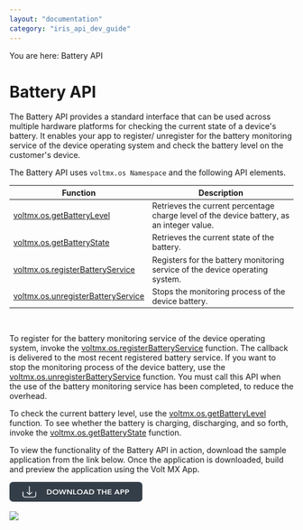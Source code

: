 ```yaml
---
layout: "documentation"
category: "iris_api_dev_guide"
---
```

                             

You are here: Battery API

Battery API
===========

The Battery API provides a standard interface that can be used across multiple hardware platforms for checking the current state of a device's battery. It enables your app to register/ unregister for the battery monitoring service of the device operating system and check the battery level on the customer's device.

The Battery API uses `voltmx.os Namespace` and the following API elements.

  
| Function | Description |
| --- | --- |
| [voltmx.os.getBatteryLevel](voltmx.os_functions_batteryapi.html#getBatteryLevel) | Retrieves the current percentage charge level of the device battery, as an integer value. |
| [voltmx.os.getBatteryState](voltmx.os_functions_batteryapi.html#getBatteryState) | Retrieves the current state of the battery. |
| [voltmx.os.registerBatteryService](voltmx.os_functions_batteryapi.html#registerBatteryService) | Registers for the battery monitoring service of the device operating system. |
| [voltmx.os.unregisterBatteryService](voltmx.os_functions_batteryapi.html#unregisterBatteryService) | Stops the monitoring process of the device battery. |

 

To register for the battery monitoring service of the device operating system, invoke the [voltmx.os.registerBatteryService](voltmx.os_functions_batteryapi.html#registerBatteryService) function. The callback is delivered to the most recent registered battery service. If you want to stop the monitoring process of the device battery, use the [voltmx.os.unregisterBatteryService](voltmx.os_functions_batteryapi.html#unregisterBatteryService) function. You must call this API when the use of the battery monitoring service has been completed, to reduce the overhead.

To check the current battery level, use the [voltmx.os.getBatteryLevel](voltmx.os_functions_batteryapi.html#getBatteryLevel) function. To see whether the battery is charging, discharging, and so forth, invoke the [voltmx.os.getBatteryState](voltmx.os_functions_batteryapi.html#getBatteryState) function.

To view the functionality of the Battery API in action, download the sample application from the link below. Once the application is downloaded, build and preview the application using the Volt MX App.  

[![](resources/images/download_button_08__002__236x35.png)](https://github.com/KonyDocs/Sampleapps/tree/master/BatteryAPI)

![](resources/prettify/onload.png)
